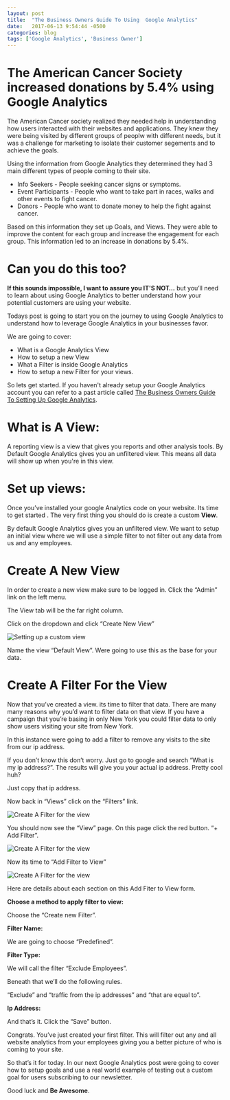 ```yaml
---
layout: post
title:  "The Business Owners Guide To Using  Google Analytics"
date:   2017-06-13 9:54:44 -0500
categories: blog
tags: ['Google Analytics', 'Business Owner']
---
```



The American Cancer Society increased donations by 5.4% using Google Analytics
===================

The American Cancer society realized they needed help in understanding how users interacted with their websites and applications.
They knew they were being visited by different groups of peoplw with different needs, but it was a challenge for marketing
to isolate their customer segements and to achieve the goals.

Using the information from Google Analytics they determined they had 3 main different types of people coming to their site.

* Info Seekers - People seeking cancer signs or symptoms.
* Event Participants - People who want to take part in races, walks and other events to fight cancer.
* Donors - People who want to donate money to help the fight against cancer.

Based on this information they set up Goals, and Views. They were able to improve the content for each group and increase
the engagement for each group. This information led to an increase in donations by 5.4%.

Can you do this too?
===================

**If this sounds impossible, I want to assure you IT'S NOT…** but you’ll need to learn about using Google Analytics to better
understand how your potential customers are using your website.

Todays post is going to start you on the journey to using Google Analytics to understand how to leverage Google Analytics
in your businesses favor.

We are going to cover:
* What is a Google Analytics View
* How to setup a new View
* What a Filter is inside Google Analytics
* How to setup a new Filter for your views.


So lets get started. If you haven't already setup your Google Analytics account you can refer to a past article called
[The Business Owners Guide To Setting Up Google Analytics](http://jeffawesome.com/2017/06/10/the-business-owners-guide-to-setting-up-google-analytics.html).


What is A View:
=================

A reporting view is a view that gives you reports and other analysis tools.  By Default Google Analytics gives you an
unfiltered view. This means all data will show up when you're in this view.



Set up views:
===================

Once you’ve installed your google Analytics code on your website.  Its time to get started .
The very first thing you should do is create a custom **View**.

By default Google Analytics gives you an unfiltered view.
We want to setup an initial view where we will use a simple filter to not filter out any data from us and any employees.


Create A New View
=====================

In order to create a new view make sure to be logged in. Click the “Admin” link on the left menu.

The View tab will be the far right column.

Click on the dropdown and click “Create New View”

![Setting up a custom view](/assets/img/add-views-analytics-1.jpg)

Name the view “Default View”. Were going to use this as the base for your data.


Create A Filter For the View
===============================

Now that you’ve created a view. its time to filter that data. There are many many reasons why you’d want to filter
data on that view.  If you have a campaign that you’re basing in only New York you could filter data to only
show users visiting your site from New York.

In this instance were going to add a filter to remove any visits to the site from our ip address.

If you don’t know this don’t worry. Just go to google and search “What is my ip address?”.
The results will give you your actual ip address.  Pretty cool huh?

Just copy that ip address.

Now back in “Views” click on the “Filters” link.

![Create A Filter for the view](/assets/img/add-views-analytics-4.jpg)

You should now see the “View” page.  On this page click the red button. “+ Add Filter”.

![Create A Filter for the view](/assets/img/add-views-analytics-5.jpg)


Now its time to “Add Filter to View”

![Create A Filter for the view](/assets/img/add-views-analytics-6.jpg)


Here are details about each section on this Add Fiter to View form.

**Choose a method to apply filter to view:**

Choose the “Create new Filter”.

**Filter Name:**

We are going to choose “Predefined”.

**Filter Type:**

We will call the filter “Exclude Employees”.

Beneath that we’ll do the following rules.

“Exclude”  and  “traffic from the ip addresses” and “that are equal to”.

**Ip Address:**

And that’s it.  Click the “Save” button.

Congrats. You’ve just created your first filter. This will filter out any and all website analytics from your
employees giving you a better picture of who is coming to your site.

So that’s it for today. In our next Google Analytics post were going to cover how to setup goals and use a real
world example of testing out a custom goal for users subscribing to our newsletter.

Good luck and **Be Awesome**.
